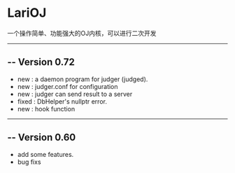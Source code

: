 # LariOJ
一个操作简单、功能强大的OJ内核，可以进行二次开发

------------------------------------------------
-- Version 0.72
------------------------------------------------
   * new   : a daemon program for judger (judged).
   * new   : judger.conf for configuration
   * new   : judger can send result to a server
   * fixed : DbHelper's nullptr error.
   * new   : hook function


------------------------------------------------
-- Version 0.60
------------------------------------------------
   * add some features.
   * bug fixs
